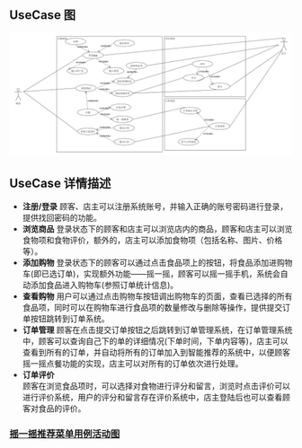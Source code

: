 ## UseCase 图
![UseCase图](https://github.com/Meal-Order-System/DashBoard/blob/master/teamwork/img/Ordering_System_UseCase.png)
## UseCase 详情描述

- **注册/登录** 
顾客、店主可以注册系统账号，并输入正确的账号密码进行登录，提供找回密码的功能。
- **浏览商品** 
登录状态下的顾客和店主可以浏览店内的商品，顾客和店主可以浏览食物项和食物评价，额外的，店主可以添加食物项（包括名称、图片、价格等）。
- **添加购物**
登录状态下的顾客可以通过点击食品项上的按钮，将食品添加进购物车(即已选订单)，实现额外功能——摇一摇，顾客可以摇一摇手机，系统会自动添加食品进入购物车(参照订单统计信息)。
- **查看购物** 
用户可以通过点击购物车按钮调出购物车的页面，查看已选择的所有食品项，同时可以在购物车进行食品项的数量修改与删除等操作，提供提交订单按钮跳转到订单系统。
- **订单管理**
顾客在点击提交订单按钮之后跳转到订单管理系统，在订单管理系统中，顾客可以查询自己下的单的详细情况(下单时间，下单内容等)，店主可以查看到所有的订单，并自动将所有的订单加入到智能推荐的系统中，以便顾客摇一摇点餐功能的实现，店主可以对所有的订单依次进行处理。
- **订单评价**   
顾客在浏览食品项时，可以选择对食物进行评分和留言，浏览时点击评价可以进行评价系统，用户的评分和留言存在评价系统中，店主登陆后也可以查看顾客对食品的评价。


### [摇一摇推荐菜单用例活动图](https://github.com/Meal-Order-System/DashBoard/tree/master/teamwork/img/shake_activity.PNG)
